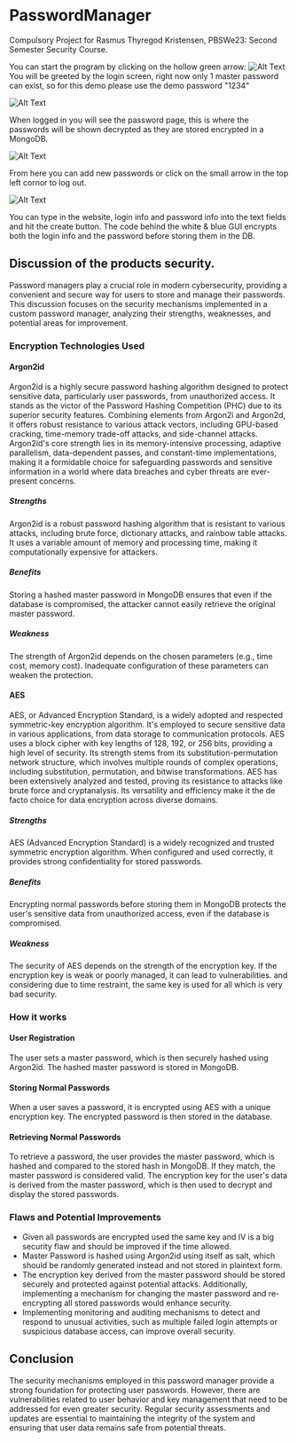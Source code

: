 # PasswordManager

Compulsory Project for Rasmus Thyregod Kristensen, PBSWe23: Second Semester Security Course.

You can start the program by clicking on the hollow green arrow: <img src="https://i.gyazo.com/993a800b3e576ad36234bcc81e94a516.png" alt="Alt Text">
You will be greeted by the login screen, right now only 1 master password can exist, so for this demo please use the demo password "1234"

<img src="https://i.gyazo.com/03b84f1cb147738fda571bddb29941b9.png" alt="Alt Text">

When logged in you will see the password page, this is where the passwords will be shown decrypted as they are stored encrypted in a MongoDB.

<img src="https://i.gyazo.com/d64085b6df575760e6c86cabe9f30576.png" alt="Alt Text">

From here you can add new passwords or click on the small arrow in the top left cornor to log out.

<img src="https://i.gyazo.com/4f5dd5c57f7c93203658804455ad83c6.png" alt="Alt Text">

You can type in the website, login info and password info into the text fields and hit the create button. The code behind the white & blue GUI encrypts both the login info and the password before storing them in the DB.

## Discussion of the products security.
Password managers play a crucial role in modern cybersecurity, providing a convenient and secure way for users to store and manage their passwords. 
This discussion focuses on the security mechanisms implemented in a custom password manager, analyzing their strengths, weaknesses, and potential areas for improvement.
### Encryption Technologies Used
#### Argon2id
Argon2id is a highly secure password hashing algorithm designed to protect sensitive data, 
particularly user passwords, from unauthorized access. 
It stands as the victor of the Password Hashing Competition (PHC) due to its superior security features. 
Combining elements from Argon2i and Argon2d, it offers robust resistance to various attack vectors, including GPU-based cracking, 
time-memory trade-off attacks, and side-channel attacks. Argon2id's core strength lies in its memory-intensive processing, 
adaptive parallelism, data-dependent passes, and constant-time implementations, 
making it a formidable choice for safeguarding passwords and sensitive information in a world where data breaches and cyber threats are ever-present concerns.

##### Strengths
Argon2id is a robust password hashing algorithm that is resistant to various attacks, including brute force, dictionary attacks, and rainbow table attacks. 
It uses a variable amount of memory and processing time, making it computationally expensive for attackers.
##### Benefits
Storing a hashed master password in MongoDB ensures that even if the database is compromised, the attacker cannot easily retrieve the original master password.
##### Weakness 
The strength of Argon2id depends on the chosen parameters (e.g., time cost, memory cost). Inadequate configuration of these parameters can weaken the protection.

#### AES
AES, or Advanced Encryption Standard, is a widely adopted and respected symmetric-key encryption algorithm. 
It's employed to secure sensitive data in various applications, from data storage to communication protocols. 
AES uses a block cipher with key lengths of 128, 192, or 256 bits, 
providing a high level of security. Its strength stems from its substitution-permutation network structure, 
which involves multiple rounds of complex operations, including substitution, permutation, and bitwise transformations. 
AES has been extensively analyzed and tested, 
proving its resistance to attacks like brute force and cryptanalysis. 
Its versatility and efficiency make it the de facto choice for data encryption across diverse domains.
##### Strengths
AES (Advanced Encryption Standard) is a widely recognized and trusted symmetric encryption algorithm. When configured and used correctly, it provides strong confidentiality for stored passwords.
##### Benefits
Encrypting normal passwords before storing them in MongoDB protects the user's sensitive data from unauthorized access, even if the database is compromised.
##### Weakness 
The security of AES depends on the strength of the encryption key. If the encryption key is weak or poorly managed, it can lead to vulnerabilities. 
and considering due to time restraint, the same key is used for all which is very bad security.

### How it works
#### User Registration
The user sets a master password, which is then securely hashed using Argon2id. The hashed master password is stored in MongoDB.
#### Storing Normal Passwords
When a user saves a password, it is encrypted using AES with a unique encryption key. The encrypted password is then stored in the database.
#### Retrieving Normal Passwords
To retrieve a password, the user provides the master password, which is hashed and compared to the stored hash in MongoDB. If they match, the master password is considered valid. 
The encryption key for the user's data is derived from the master password, which is then used to decrypt and display the stored passwords.

### Flaws and Potential Improvements
 - Given all passwords are encrypted used the same key and IV is a big security flaw and should be improved if the time allowed.
 - Master Password is hashed using Argon2id using itself as salt, which should be randomly generated instead and not stored in plaintext form.
 - The encryption key derived from the master password should be stored securely and protected against potential attacks. Additionally, implementing a mechanism for changing the master password and re-encrypting all stored passwords would enhance security.
 - Implementing monitoring and auditing mechanisms to detect and respond to unusual activities, such as multiple failed login attempts or suspicious database access, can improve overall security.

## Conclusion
The security mechanisms employed in this password manager provide a strong foundation for protecting user passwords. However, 
there are vulnerabilities related to user behavior and key management that need to be addressed for even greater security. 
Regular security assessments and updates are essential to maintaining the integrity of the system and ensuring that user data remains safe from potential threats.